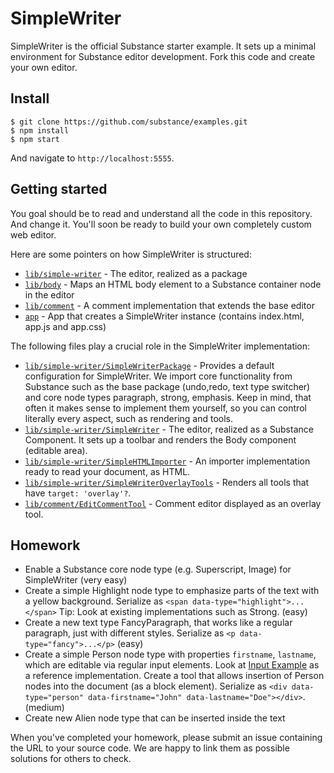 # SimpleWriter

SimpleWriter is the official Substance starter example. It sets up a minimal environment for Substance editor development. Fork this code and create your own editor.

## Install

```
$ git clone https://github.com/substance/examples.git
$ npm install
$ npm start
```

And navigate to `http://localhost:5555`.

## Getting started

You goal should be to read and understand all the code in this repository. And change it. You'll soon be ready to build your own completely custom web editor.

Here are some pointers on how SimpleWriter is structured:

- [`lib/simple-writer`](lib/simple-writer) - The editor, realized as a package
- [`lib/body`](lib/body) - Maps an HTML body element to a Substance container node in the editor
- [`lib/comment`](lib/comment) - A comment implementation that extends the base editor
- [`app`](app) - App that creates a SimpleWriter instance (contains index.html, app.js and app.css)

The following files play a crucial role in the SimpleWriter implementation:

- [`lib/simple-writer/SimpleWriterPackage`](lib/simple-writer/SimpleWriterPackage) - Provides a default configuration for SimpleWriter. We import core functionality from Substance such as the base package (undo,redo, text type switcher) and core node types paragraph, strong, emphasis. Keep in mind, that often it makes sense to implement them yourself, so you can control literally every aspect, such as rendering and tools.
- [`lib/simple-writer/SimpleWriter`](lib/simple-writer/SimpleWriter) - The editor, realized as a Substance Component. It sets up a toolbar and renders the Body component (editable area).
- [`lib/simple-writer/SimpleHTMLImporter`](lib/simple-writer/SimpleHTMLImporter) - An importer implementation ready to read your document, as HTML.
- [`lib/simple-writer/SimpleWriterOverlayTools`](lib/simple-writer/SimpleWriterOverlayTools) - Renders all tools that have `target: 'overlay'?`.
- [`lib/comment/EditCommentTool`](lib/comment/EditCommentTool) - Comment editor displayed as an overlay tool.

## Homework

- Enable a Substance core node type (e.g. Superscript, Image) for SimpleWriter (very easy)
- Create a simple Highlight node type to emphasize parts of the text with a yellow background. Serialize as `<span data-type="highlight">...</span>` Tip: Look at existing implementations such as Strong. (easy)
- Create a new text type FancyParagraph, that works like a regular paragraph, just with different styles. Serialize as `<p data-type="fancy">...</p>` (easy)
- Create a simple Person node type with properties `firstname`, `lastname`, which are editable via regular input elements. Look at [Input Example](https://github.com/substance/examples/blob/v1.0.0-beta.5/input) as a reference implementation. Create a tool that allows insertion of Person nodes into the document (as a block element). Serialize as `<div data-type="person" data-firstname="John" data-lastname="Doe"></div>`. (medium)
- Create new Alien node type that can be inserted inside the text

When you've completed your homework, please submit an issue containing the URL to your source code. We are happy to link them as possible solutions for others to check.